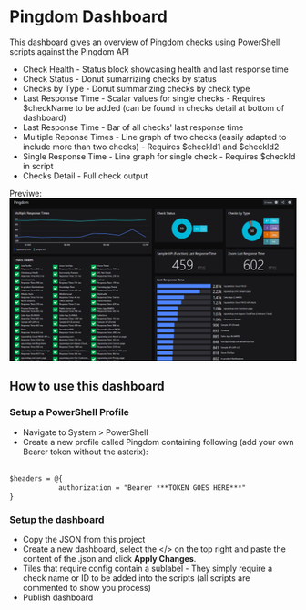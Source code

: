 # Pingdom Dashboard
This dashboard gives an overview of Pingdom checks using PowerShell scripts against the Pingdom API

- Check Health - Status block showcasing health and last response time
- Check Status - Donut sumarrizing checks by status
- Checks by Type - Donut summarizing checks by check type
- Last Response Time - Scalar values for single checks - Requires $checkName to be added (can be found in checks detail at bottom of dashboard)
- Last Response Time - Bar of all checks' last response time
- Multiple Reponse Times - Line graph of two checks (easily adapted to include more than two checks) - Requires $checkId1 and $checkId2
- Single Response Time - Line graph for single check - Requires $checkId in script
- Checks Detail - Full check output

Previwe:
![screenshot](Pingdom-PowerShell.png)

## How to use this dashboard
### Setup a PowerShell Profile
- Navigate to System > PowerShell
- Create a new profile called Pingdom containing following (add your own Bearer token without the asterix):

```$url = "https://api.pingdom.com/api/3.1/"

$headers = @{
            authorization = "Bearer ***TOKEN GOES HERE***"
} 
```


### Setup the dashboard
- Copy the JSON from this project
- Create a new dashboard, select the </> on the top right and paste the content of the .json and click **Apply Changes**.
- Tiles that require config contain a sublabel - They simply require a check name or ID to be added into the scripts (all scripts are commented to show you process)
- Publish dashboard
